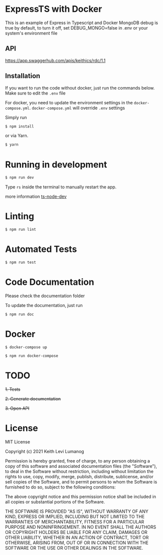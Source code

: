 # ExpressTS with Docker
This is an example of Express in Typescript and Docker
MongoDB debug is true by default, to turn it off, set DEBUG_MONGO=false in .env or your system's environment file 
## API
https://app.swaggerhub.com/apis/keithics/rdc/1.1


## Installation
If you want to run the code without docker, just run the commands below.
Make sure to edit the `.env` file

For docker, you need to update the environment settings in the `docker-compose.yml`.
`docker-compose.yml` will override `.env` settings


Simply run
```bash
$ npm install 
```

or via Yarn.
```bash
$ yarn 
```


# Running in development
```bash
$ npm run dev
```

Type `rs` inside the terminal to manually restart the app.

more information [ts-node-dev](https://www.npmjs.com/package/ts-node-dev)

# Linting

```bash
$ npm run lint
```

# Automated Tests

```bash
$ npm run test
```

# Code Documentation
Please check the documentation folder

To update the documentation, just run
```bash
$ npm run doc
```

# Docker

```bash
$ docker-compose up
```


```bash
$ npm run docker-compose
```


# TODO
~~1. Tests~~

~~2. Generate documentation~~
   
~~3. Open API~~

# License

MIT License

Copyright (c) 2021 Keith Levi Lumanog

Permission is hereby granted, free of charge, to any person obtaining a copy
of this software and associated documentation files (the "Software"), to deal
in the Software without restriction, including without limitation the rights
to use, copy, modify, merge, publish, distribute, sublicense, and/or sell
copies of the Software, and to permit persons to whom the Software is
furnished to do so, subject to the following conditions:

The above copyright notice and this permission notice shall be included in all
copies or substantial portions of the Software.

THE SOFTWARE IS PROVIDED "AS IS", WITHOUT WARRANTY OF ANY KIND, EXPRESS OR
IMPLIED, INCLUDING BUT NOT LIMITED TO THE WARRANTIES OF MERCHANTABILITY,
FITNESS FOR A PARTICULAR PURPOSE AND NONINFRINGEMENT. IN NO EVENT SHALL THE
AUTHORS OR COPYRIGHT HOLDERS BE LIABLE FOR ANY CLAIM, DAMAGES OR OTHER
LIABILITY, WHETHER IN AN ACTION OF CONTRACT, TORT OR OTHERWISE, ARISING FROM,
OUT OF OR IN CONNECTION WITH THE SOFTWARE OR THE USE OR OTHER DEALINGS IN THE
SOFTWARE.



[https://github.com/microsoft/TypeScript-Node-Starter]: https://github.com/microsoft/TypeScript-Node-Starter
